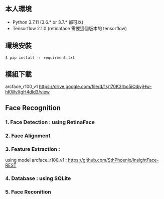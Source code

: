 ## 本人環境
* Python 3.7.11 (3.6.* or 3.7.* 都可以)
* Tensorflow 2.1.0 (retinaface 需要這個版本的 tensorflow)
## 環境安裝
```
$ pip install -r requirment.txt
```
## 模組下載
arcface_r100_v1 https://drive.google.com/file/d/1sj170K3rbo5iOdjvjHw-hKWvXgH4dld3/view
## Face Recognition
### 1. Face Detection : using RetinaFace
### 2. Face Alignment
### 3. Feature Extraction : 
using model arcface_r100_v1 : https://github.com/SthPhoenix/InsightFace-REST
### 4. Database : using SQLite
### 5. Face Reconition


